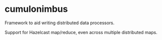 # cumulonimbus

Framework to aid writing distributed data processors.

Support for Hazelcast map/reduce, even across multiple distributed maps.
